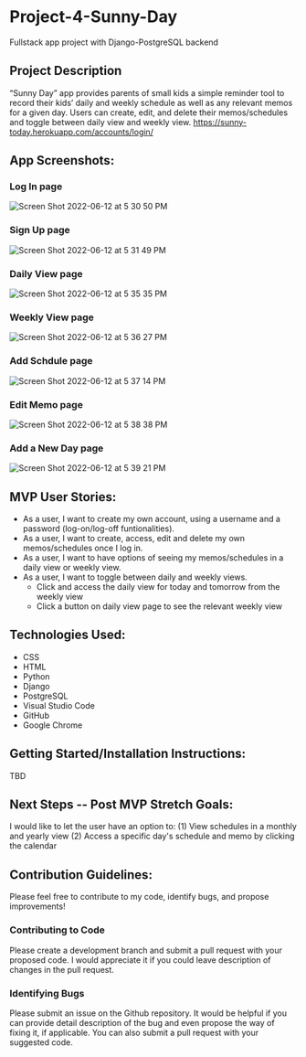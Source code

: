 # Project-4-Sunny-Day
Fullstack app project with Django-PostgreSQL backend

## Project Description
“Sunny Day” app provides parents of small kids a simple reminder tool to record their kids’ daily and weekly schedule as well as any relevant memos for a given day. Users can create, edit, and delete their memos/schedules and toggle between daily view and weekly view.
https://sunny-today.herokuapp.com/accounts/login/

## App Screenshots:
### Log In page
![Screen Shot 2022-06-12 at 5 30 50 PM](https://user-images.githubusercontent.com/79298250/173254471-92354f22-1050-4ee9-affa-27d737ea1b72.png)
### Sign Up page
![Screen Shot 2022-06-12 at 5 31 49 PM](https://user-images.githubusercontent.com/79298250/173254503-9bf3d4bc-7889-4992-9b24-6393c1556da4.png)
### Daily View page
![Screen Shot 2022-06-12 at 5 35 35 PM](https://user-images.githubusercontent.com/79298250/173254657-67b24055-16b1-49fc-b713-1b38961a3b64.png)
### Weekly View page
![Screen Shot 2022-06-12 at 5 36 27 PM](https://user-images.githubusercontent.com/79298250/173254692-23c9cf40-11a2-4645-8be5-67b31e0514f5.png)
### Add Schdule page
![Screen Shot 2022-06-12 at 5 37 14 PM](https://user-images.githubusercontent.com/79298250/173254744-bb46c2b4-d2e4-4de9-ab2d-787400bb6b1b.png)
### Edit Memo page
![Screen Shot 2022-06-12 at 5 38 38 PM](https://user-images.githubusercontent.com/79298250/173254771-60df0294-3896-4bad-8363-bd2ce290407d.png)
### Add a New Day page
![Screen Shot 2022-06-12 at 5 39 21 PM](https://user-images.githubusercontent.com/79298250/173254791-406c000a-c57f-4128-881f-a2868c486e30.png)

## MVP User Stories:
- As a user, I want to create my own account, using a username and a password (log-on/log-off funtionalities).
- As a user, I want to create, access, edit and delete my own memos/schedules once I log in.
- As a user, I want to have options of seeing my memos/schedules in a daily view or weekly view.
- As a user, I want to toggle between daily and weekly views.
	- Click and access the daily view for today and tomorrow from the weekly view
	- Click a button on daily view page to see the relevant weekly view

## Technologies Used:
-	CSS
-	HTML
-	Python
-	Django
-	PostgreSQL
-	Visual Studio Code
-	GitHub
-	Google Chrome

## Getting Started/Installation Instructions:
TBD

## Next Steps -- Post MVP Stretch Goals:
I would like to let the user have an option to: 
(1) View schedules in a monthly and yearly view
(2) Access a specific day's schedule and memo by clicking the calendar

## Contribution Guidelines:
Please feel free to contribute to my code, identify bugs, and propose improvements!
### Contributing to Code
Please create a development branch and submit a pull request with your proposed code. I would appreciate it if you could leave description of changes in the pull request.
### Identifying Bugs
Please submit an issue on the Github repository. It would be helpful if you can provide detail description of the bug and even propose the way of fixing it, if applicable. You can also submit a pull request with your suggested code.


